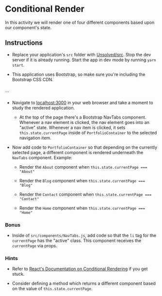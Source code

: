 # Conditional Render

In this activity we will render one of four different components based upon our component's state.

## Instructions

* Replace your application's `src` folder with [Unsolved/src](Unsolved/src). Stop the dev server if it is already running. Start the app in dev mode by running `yarn start`.

* This application uses Bootstrap, so make sure you're including the Bootstrap CSS CDN.
  
  ```html
 <link rel="stylesheet" href="https://cdnjs.cloudflare.com/ajax/libs/twitter-bootstrap/4.0.0/css/bootstrap.min.css"/>
  ```

* Navigate to [localhost:3000](http://localhost:3000) in your web browser and take a moment to study the rendered application.

  * At the top of the page there's a Bootstrap NavTabs component. Whenever a nav element is clicked, the nav element goes into an "active" state. Whenever a nav item is clicked, it sets `this.state.currentPage` inside of `PortfolioContainer` to the selected navigation item.

* Now add code to `PortfolioContainer` so that depending on the currently selected page, a different component is rendered underneath the `NavTabs` component. Example:

  * Render the `About` component when `this.state.currentPage === "About"`
  
  * Render the `Blog` component when `this.state.currentPage === "Blog"`

  * Render the `Contact` component when `this.state.currentPage === "Contact"`

  * Render the `Home` component when `this.state.currentPage === "Home"`

### Bonus

* Inside of `src/components/NavTabs.js`, add code so that the `li` tag for the `currentPage` has the "active" class. This component receives the `currentPage` via props.

### Hints

* Refer to [React's Documentation on Conditional Rendering](https://facebook.github.io/react/docs/conditional-rendering.html) if you get stuck.

* Consider defining a method which returns a different component based on the value of `this.state.currentPage`.
